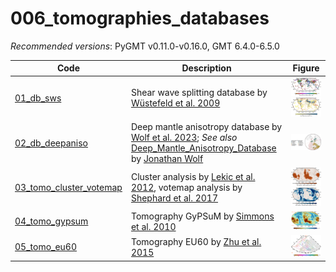 # 006_tomographies_databases

_Recommended versions_: PyGMT v0.11.0-v0.16.0, GMT 6.4.0-6.5.0

| Code | Description | Figure |
| --- | --- | --- |
| [01_db_sws](https://github.com/yvonnefroehlich/gmt-pygmt-plotting/tree/main/006_tomographies_databases/01_db_sws)                             | Shear wave splitting database by [Wüstefeld et al. 2009](https://doi.org/10.1016/j.pepi.2009.05.006) | <img src="https://github.com/yvonnefroehlich/gmt-pygmt-plotting/raw/main/006_tomographies_databases/01_db_sws/02_out_figs/db_sws_splitting_parameters.png" width="150"> <img src="https://github.com/yvonnefroehlich/gmt-pygmt-plotting/raw/main/006_tomographies_databases/01_db_sws/02_out_figs/db_sws_spatial_distribution_splits_spacing5deg.png" width="150"> |
| [02_db_deepaniso](https://github.com/yvonnefroehlich/gmt-pygmt-plotting/tree/main/006_tomographies_databases/02_db_deepaniso)                 | Deep mantle anisotropy database by [Wolf et al. 2023](https://doi.org/10.1029/2023GC011070); _See also_ [Deep_Mantle_Anisotropy_Database](https://github.com/wolfjonathan/Deep_Mantle_Anisotropy_Database) by [Jonathan Wolf](https://github.com/wolfjonathan) | <img src="https://github.com/yvonnefroehlich/gmt-pygmt-plotting/raw/main/006_tomographies_databases/02_db_deepaniso/02_out_figs/deepaniso_SKS-SKKS_projectionEPI_colorCMAP_legendLEFT_labelsYES_titleNO.png" width="150"> |
| [03_tomo_cluster_votemap](https://github.com/yvonnefroehlich/gmt-pygmt-plotting/tree/main/006_tomographies_databases/03_tomo_cluster_votemap) | Cluster analysis by [Lekic et al. 2012](https://doi.org/10.1029/2010JB007631), votemap analysis by [Shephard et al. 2017](https://doi.org/10.1038/s41598-017-11039-w) | <img src="https://github.com/yvonnefroehlich/gmt-pygmt-plotting/raw/main/006_tomographies_databases/03_tomo_cluster_votemap/02_out_figs/cluster_analysis.png" width="150"> <img src="https://github.com/yvonnefroehlich/gmt-pygmt-plotting/raw/main/006_tomographies_databases/03_tomo_cluster_votemap/02_out_figs/votemap_analysis.png" width="150"> |
| [04_tomo_gypsum](https://github.com/yvonnefroehlich/gmt-pygmt-plotting/tree/main/006_tomographies_databases/04_tomo_gypsum)                   | Tomography GyPSuM by [Simmons et al. 2010](https://doi.org/10.1029/2010JB007631)                     | <img src="https://github.com/yvonnefroehlich/gmt-pygmt-plotting/raw/main/006_tomographies_databases/04_tomo_gypsum/02_out_figs/gypsum_1deg_global_dvs_2650to2900km_dvlim2.5.png" width="150"> |
| [05_tomo_eu60](https://github.com/yvonnefroehlich/gmt-pygmt-plotting/tree/main/006_tomographies_databases/05_tomo_eu60)                       | Tomography EU60 by [Zhu et al. 2015](https://doi.org/10.1093/gji/ggu492)                             | <img src="https://github.com/yvonnefroehlich/gmt-pygmt-plotting/raw/main/006_tomographies_databases/05_tomo_eu60/02_out_figs/map_eu60_azi_phi_200km.png" width="150"> |
